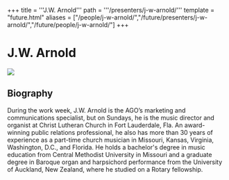 +++
title = '''J.W. Arnold'''
path = '''/presenters/j-w-arnold/'''
template = "future.html"
aliases = ["/people/j-w-arnold/","/future/presenters/j-w-arnold/","/future/people/j-w-arnold/"]
+++

<h1>J.W. Arnold</h1>

<img class="speaker-photo" src="https://custom.cvent.com/C3A4539B19F74ABCB6FCE437F6BC0A74/files/event/910aaf2914d44586a56fbd0b3b2c31c0/35366f6da16a4a78bc5d5028153ca8e5.jpg">
<h2>Biography</h2>
<p>During the work week, J.W. Arnold is the AGO’s marketing and communications specialist, but on Sundays, he is the music director and organist at Christ Lutheran Church in Fort Lauderdale, Fla. An award-winning public relations professional, he also has more than 30 years of experience as a part-time church musician in Missouri, Kansas, Virginia, Washington, D.C., and Florida. He holds a bachelor's degree in music education from Central Methodist University in Missouri and a graduate degree in Baroque organ and harpsichord performance from the University of Auckland, New Zealand, where he studied on a Rotary fellowship.</p>

